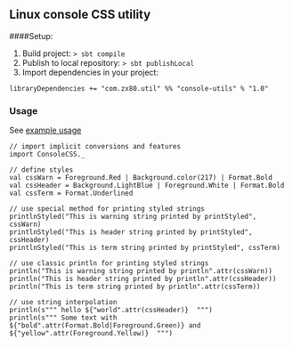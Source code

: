 ## Linux console CSS utility

####Setup:
1. Build project: `> sbt compile`
2. Publish to local repository: `> sbt publishLocal`
3. Import dependencies in your project:
```
libraryDependencies += "com.zx80.util" %% "console-utils" % "1.0"
```

### Usage
See [example usage](https://github.com/zx80live/com.zx80.mod.util.console/blob/master/src/test/scala/com/zx80/mod/util/console/ConsoleCSSSpec.scala)

```
// import implicit conversions and features
import ConsoleCSS._

// define styles
val cssWarn = Foreground.Red | Background.color(217) | Format.Bold
val cssHeader = Background.LightBlue | Foreground.White | Format.Bold
val cssTerm = Format.Underlined

// use special method for printing styled strings
printlnStyled("This is warning string printed by printStyled", cssWarn)
printlnStyled("This is header string printed by printStyled", cssHeader)
printlnStyled("This is term string printed by printStyled", cssTerm)

// use classic println for printing styled strings
println("This is warning string printed by println".attr(cssWarn))
println("This is header string printed by println".attr(cssHeader))
println("This is term string printed by println".attr(cssTerm))

// use string interpolation
println(s""" hello ${"world".attr(cssHeader)}  """)
println(s""" Some text with ${"bold".attr(Format.Bold|Foreground.Green)} and ${"yellow".attr(Foreground.Yellow)}  """)
```
